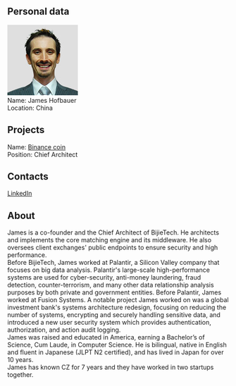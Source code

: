 ## Personal data
![ photo](../people/photo/james_hofbauer.jpg)  
Name: James Hofbauer  
Location: China  
## Projects 
Name: [Binance coin](../projects/binance_coin.md)  
Position: Chief Architect  
## Contacts
[LinkedIn](https://www.linkedin.com/in/jamesjhofbauer/)  
## About
James is a co-founder and the Chief Architect of BijieTech.
He architects and implements the core matching engine and
its middleware. He also oversees client exchanges' public
endpoints to ensure security and high performance.  
Before BijieTech, James worked at Palantir, a Silicon Valley
company that focuses on big data analysis. Palantir's
large-scale high-performance systems are used for
cyber-security, anti-money laundering, fraud detection, counter-terrorism, and many
other data relationship analysis purposes by both private and government entities.
Before Palantir, James worked at Fusion Systems. A notable project James worked
on was a global investment bank's systems architecture redesign, focusing on
reducing the number of systems, encrypting and securely handling sensitive data,
and introduced a new user security system which provides authentication,
authorization, and action audit logging.  
James was raised and educated in America, earning a Bachelor’s of Science, Cum
Laude, in Computer Science. He is bilingual, native in English and fluent in Japanese
(JLPT N2 certified), and has lived in Japan for over 10 years.  
James has known CZ for 7 years and they have worked in two startups together.
